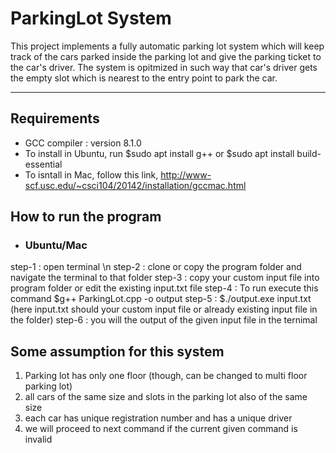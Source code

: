 # ParkingLot System
This project implements a fully automatic parking lot system which will keep track of the cars parked inside the parking lot and give the parking ticket to the car's driver. The system is opitmized in such way that car's driver gets the empty slot which is nearest to the entry point to park the car. 

---
## Requirements
- GCC compiler : version 8.1.0 
- To install in Ubuntu, run $sudo apt install g++ or $sudo apt install build-essential
- To isntall in Mac, follow this link, http://www-scf.usc.edu/~csci104/20142/installation/gccmac.html

## How to run the program

- ### Ubuntu/Mac
step-1 : open terminal \n
step-2 : clone or copy the program folder and navigate the terminal to that folder
step-3 : copy your custom input file into program folder or edit the existing input.txt file
step-4 : To run execute this command $g++ ParkingLot.cpp -o output 
step-5 : $./output.exe input.txt  (here input.txt should your custom input file or already existing input file in the folder)
step-6 : you will the output of the given input file in the ternimal



## Some assumption for this system

1) Parking lot has only one floor (though, can be changed to multi floor parking lot)
2) all cars of the same size and slots in the parking lot also of the same size
3) each car has unique registration number and has a unique driver
4) we will proceed to next command if the current given command is invalid